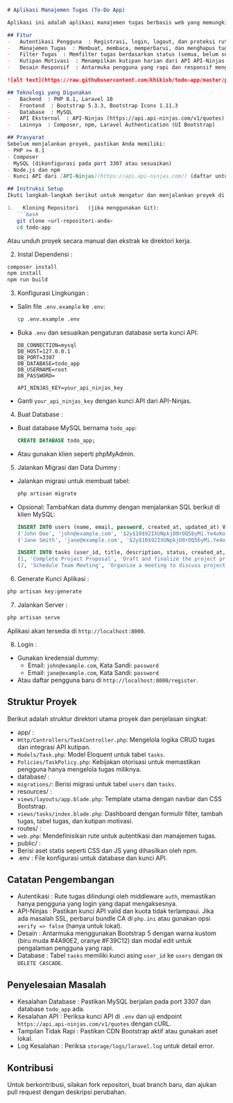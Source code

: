 ```markdown
# Aplikasi Manajemen Tugas (To-Do App)

Aplikasi ini adalah aplikasi manajemen tugas berbasis web yang memungkinkan pengguna untuk mendaftar, login, mengelola tugas (create, read, update, delete), memfilter tugas berdasarkan status, serta menampilkan kutipan motivasi harian dari API eksternal. Aplikasi ini dibangun menggunakan Laravel dengan antarmuka pengguna yang responsif dan menarik berbasis Bootstrap.

## Fitur
-   Autentikasi Pengguna  : Registrasi, login, logout, dan proteksi rute untuk pengguna yang sudah login.
-   Manajemen Tugas  : Membuat, membaca, memperbarui, dan menghapus tugas dengan status "pending" atau "completed".
-   Filter Tugas  : Memfilter tugas berdasarkan status (semua, belum selesai, selesai).
-   Kutipan Motivasi  : Menampilkan kutipan harian dari API API-Ninjas di dashboard.
-   Desain Responsif  : Antarmuka pengguna yang rapi dan responsif menggunakan Bootstrap 5 dengan tata letak modern.

![alt text](https://raw.githubusercontent.com/khikisb/todo-app/master/public/dashboard.png)

## Teknologi yang Digunakan
-   Backend  : PHP 8.1, Laravel 10
-   Frontend  : Bootstrap 5.3.3, Bootstrap Icons 1.11.3
-   Database  : MySQL
-   API Eksternal  : API-Ninjas (https://api.api-ninjas.com/v1/quotes)
-   Lainnya  : Composer, npm, Laravel Authentication (UI Bootstrap)

## Prasyarat
Sebelum menjalankan proyek, pastikan Anda memiliki:
- PHP >= 8.1
- Composer
- MySQL (dikonfigurasi pada port 3307 atau sesuaikan)
- Node.js dan npm
- Kunci API dari [API-Ninjas](https://api.api-ninjas.com/) (daftar untuk mendapatkan kunci gratis)

## Instruksi Setup
Ikuti langkah-langkah berikut untuk mengatur dan menjalankan proyek di lingkungan lokal Anda.

1.   Kloning Repositori   (jika menggunakan Git):
   ```bash
   git clone <url-repositori-anda>
   cd todo-app
```

Atau unduh proyek secara manual dan ekstrak ke direktori kerja.

2.   Instal Dependensi  :

   ```bash
   composer install
   npm install
   npm run build
   ```

3.   Konfigurasi Lingkungan  :

   - Salin file `.env.example` ke `.env`:

     ```bash
     cp .env.example .env
     ```
   - Buka `.env` dan sesuaikan pengaturan database serta kunci API:

     ```env
     DB_CONNECTION=mysql
     DB_HOST=127.0.0.1
     DB_PORT=3307
     DB_DATABASE=todo_app
     DB_USERNAME=root
     DB_PASSWORD=
     
     API_NINJAS_KEY=your_api_ninjas_key
     ```
   - Ganti `your_api_ninjas_key` dengan kunci API dari API-Ninjas.

4.   Buat Database  :

   - Buat database MySQL bernama `todo_app`:

     ```sql
     CREATE DATABASE todo_app;
     ```
   - Atau gunakan klien seperti phpMyAdmin.

5.   Jalankan Migrasi dan Data Dummy  :

   - Jalankan migrasi untuk membuat tabel:

     ```bash
     php artisan migrate
     ```
   - Opsional: Tambahkan data dummy dengan menjalankan SQL berikut di klien MySQL:

     ```sql
     INSERT INTO users (name, email, password, created_at, updated_at) VALUES
     ('John Doe', 'john@example.com', '$2y$10$92IXUNpkjO0rOQ5byMi.Ye4oKoEa3Ro9llC/.og/at2.uheWG/igi', '2025-06-06 21:54:00', '2025-06-06 21:54:00'),
     ('Jane Smith', 'jane@example.com', '$2y$10$92IXUNpkjO0rOQ5byMi.Ye4oKoEa3Ro9llC/.og/at2.uheWG/igi', '2025-06-06 21:54:00', '2025-06-06 21:54:00');
     
     INSERT INTO tasks (user_id, title, description, status, created_at, updated_at) VALUES
     (1, 'Complete Project Proposal', 'Draft and finalize the project proposal for client review.', 'pending', '2025-06-06 21:54:00', '2025-06-06 21:54:00'),
     (2, 'Schedule Team Meeting', 'Organize a meeting to discuss project milestones.', 'completed', '2025-06-06 21:54:00', '2025-06-06 21:54:00');
     ```

6.   Generate Kunci Aplikasi  :

   ```bash
   php artisan key:generate
   ```

7.   Jalankan Server  :

   ```bash
   php artisan serve
   ```

   Aplikasi akan tersedia di `http://localhost:8000`.

8.   Login  :

   - Gunakan kredensial dummy:
     - Email: `john@example.com`, Kata Sandi: `password`
     - Email: `jane@example.com`, Kata Sandi: `password`
   - Atau daftar pengguna baru di `http://localhost:8000/register`.

## Struktur Proyek

Berikut adalah struktur direktori utama proyek dan penjelasan singkat:

-   app/  :
  - `Http/Controllers/TaskController.php`: Mengelola logika CRUD tugas dan integrasi API kutipan.
  - `Models/Task.php`: Model Eloquent untuk tabel `tasks`.
  - `Policies/TaskPolicy.php`: Kebijakan otorisasi untuk memastikan pengguna hanya mengelola tugas miliknya.
-   database/  :
  - `migrations/`: Berisi migrasi untuk tabel `users` dan `tasks`.
-   resources/  :
  - `views/layouts/app.blade.php`: Template utama dengan navbar dan CSS Bootstrap.
  - `views/tasks/index.blade.php`: Dashboard dengan formulir filter, tambah tugas, tabel tugas, dan kutipan motivasi.
-   routes/  :
  - `web.php`: Mendefinisikan rute untuk autentikasi dan manajemen tugas.
-   public/  :
  - Berisi aset statis seperti CSS dan JS yang dihasilkan oleh npm.
-   .env  : File konfigurasi untuk database dan kunci API.

## Catatan Pengembangan

-   Autentikasi  : Rute tugas dilindungi oleh middleware `auth`, memastikan hanya pengguna yang login yang dapat mengaksesnya.
-   API-Ninjas  : Pastikan kunci API valid dan kuota tidak terlampaui. Jika ada masalah SSL, perbarui bundle CA di `php.ini` atau gunakan opsi `verify => false` (hanya untuk lokal).
-   Desain  : Antarmuka menggunakan Bootstrap 5 dengan warna kustom (biru muda #4A90E2, oranye #F39C12) dan modal edit untuk pengalaman pengguna yang rapi.
-   Database  : Tabel `tasks` memiliki kunci asing `user_id` ke `users` dengan `ON DELETE CASCADE`.

## Penyelesaian Masalah

-   Kesalahan Database  : Pastikan MySQL berjalan pada port 3307 dan database `todo_app` ada.
-   Kesalahan API  : Periksa kunci API di `.env` dan uji endpoint `https://api.api-ninjas.com/v1/quotes` dengan cURL.
-   Tampilan Tidak Rapi  : Pastikan CDN Bootstrap aktif atau gunakan aset lokal.
-   Log Kesalahan  : Periksa `storage/logs/laravel.log` untuk detail error.

## Kontribusi

Untuk berkontribusi, silakan fork repositori, buat branch baru, dan ajukan pull request dengan deskripsi perubahan.

```
```
